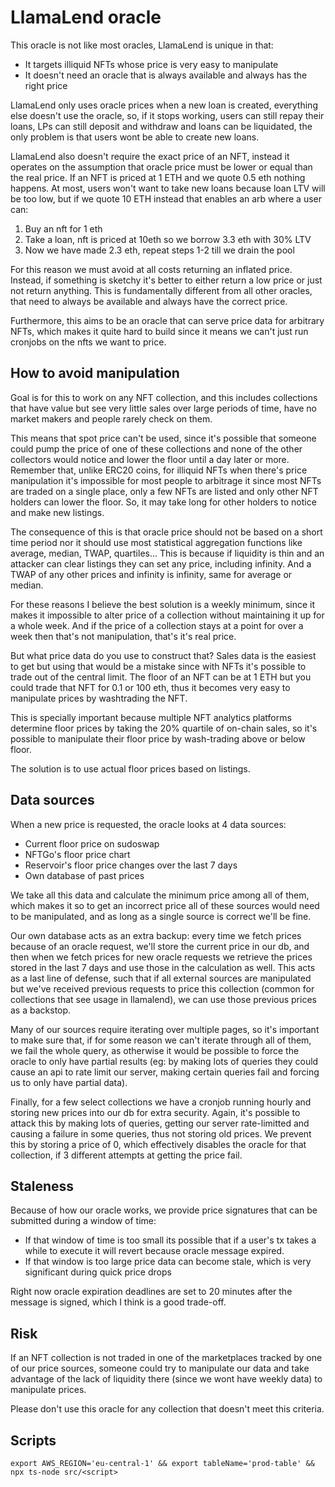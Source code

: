 # LlamaLend oracle
This oracle is not like most oracles, LlamaLend is unique in that:
- It targets illiquid NFTs whose price is very easy to manipulate
- It doesn't need an oracle that is always available and always has the right price

LlamaLend only uses oracle prices when a new loan is created, everything else doesn't use the oracle, so, if it stops working, users can still repay their loans, LPs can still deposit and withdraw and loans can be liquidated, the only problem is that users wont be able to create new loans.

LlamaLend also doesn't require the exact price of an NFT, instead it operates on the assumption that oracle price must be lower or equal than the real price. If an NFT is priced at 1 ETH and we quote 0.5 eth nothing happens. At most, users won't want to take new loans because loan LTV will be too low, but if we quote 10 ETH instead that enables an arb where a user can:
1. Buy an nft for 1 eth
2. Take a loan, nft is priced at 10eth so we borrow 3.3 eth with 30% LTV
3. Now we have made 2.3 eth, repeat steps 1-2 till we drain the pool

For this reason we must avoid at all costs returning an inflated price. Instead, if something is sketchy it's better to either return a low price or just not return anything. This is fundamentally different from all other oracles, that need to always be available and always have the correct price.

Furthermore, this aims to be an oracle that can serve price data for arbitrary NFTs, which makes it quite hard to build since it means we can't just run cronjobs on the nfts we want to price.

## How to avoid manipulation
Goal is for this to work on any NFT collection, and this includes collections that have value but see very little sales over large periods of time, have no market makers and people rarely check on them.

This means that spot price can't be used, since it's possible that someone could pump the price of one of these collections and none of the other collectors would notice and lower the floor until a day later or more. Remember that, unlike ERC20 coins, for illiquid NFTs when there's price manipulation it's impossible for most people to arbitrage it since most NFTs are traded on a single place, only a few NFTs are listed and only other NFT holders can lower the floor. So, it may take long for other holders to notice and make new listings.

The consequence of this is that oracle price should not be based on a short time period nor it should use most statistical aggregation functions like average, median, TWAP, quartiles... This is because if liquidity is thin and an attacker can clear listings they can set any price, including infinity. And a TWAP of any other prices and infinity is infinity, same for average or median.

For these reasons I believe the best solution is a weekly minimum, since it makes it impossible to alter price of a collection without maintaining it up for a whole week. And if the price of a collection stays at a point for over a week then that's not manipulation, that's it's real price.

But what price data do you use to construct that? Sales data is the easiest to get but using that would be a mistake since with NFTs it's possible to trade out of the central limit. The floor of an NFT can be at 1 ETH but you could trade that NFT for 0.1 or 100 eth, thus it becomes very easy to manipulate prices by washtrading the NFT.

This is specially important because multiple NFT analytics platforms determine floor prices by taking the 20% quartile of on-chain sales, so it's possible to manipulate their floor price by wash-trading above or below floor.

The solution is to use actual floor prices based on listings.

## Data sources
When a new price is requested, the oracle looks at 4 data sources:
- Current floor price on sudoswap
- NFTGo's floor price chart
- Reservoir's floor price changes over the last 7 days
- Own database of past prices

We take all this data and calculate the minimum price among all of them, which makes it so to get an incorrect price all of these sources would need to be manipulated, and as long as a single source is correct we'll be fine.

Our own database acts as an extra backup: every time we fetch prices because of an oracle request, we'll store the current price in our db, and then when we fetch prices for new oracle requests we retrieve the prices stored in the last 7 days and use those in the calculation as well. This acts as a last line of defense, such that if all external sources are manipulated but we've received previous requests to price this collection (common for collections that see usage in llamalend), we can use those previous prices as a backstop.

Many of our sources require iterating over multiple pages, so it's important to make sure that, if for some reason we can't iterate through all of them, we fail the whole query, as otherwise it would be possible to force the oracle to only have partial results (eg: by making lots of queries they could cause an api to rate limit our server, making certain queries fail and forcing us to only have partial data).

Finally, for a few select collections we have a cronjob running hourly and storing new prices into our db for extra security. Again, it's possible to attack this by making lots of queries, getting our server rate-limitted and causing a failure in some queries, thus not storing old prices. We prevent this by storing a price of 0, which effectively disables the oracle for that collection, if 3 different attempts at getting the price fail.

## Staleness
Because of how our oracle works, we provide price signatures that can be submitted during a window of time:
- If that window of time is too small its possible that if a user's tx takes a while to execute it will revert because oracle message expired.
- If that window is too large price data can become stale, which is very significant during quick price drops

Right now oracle expiration deadlines are set to 20 minutes after the message is signed, which I think is a good trade-off.

## Risk
If an NFT collection is not traded in one of the marketplaces tracked by one of our price sources, someone could try to manipulate our data and take advantage of the lack of liquidity there (since we wont have weekly data) to manipulate prices.

Please don't use this oracle for any collection that doesn't meet this criteria.

## Scripts
```
export AWS_REGION='eu-central-1' && export tableName='prod-table' && npx ts-node src/<script>
```